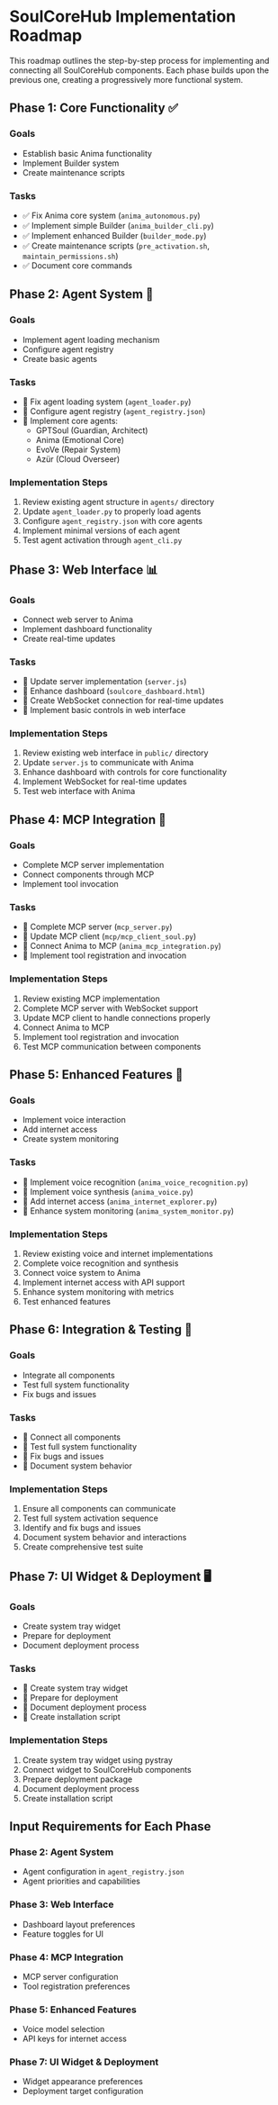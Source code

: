 # SoulCoreHub Implementation Roadmap

This roadmap outlines the step-by-step process for implementing and connecting all SoulCoreHub components. Each phase builds upon the previous one, creating a progressively more functional system.

## Phase 1: Core Functionality ✅

### Goals
- Establish basic Anima functionality
- Implement Builder system
- Create maintenance scripts

### Tasks
- ✅ Fix Anima core system (`anima_autonomous.py`)
- ✅ Implement simple Builder (`anima_builder_cli.py`)
- ✅ Implement enhanced Builder (`builder_mode.py`)
- ✅ Create maintenance scripts (`pre_activation.sh`, `maintain_permissions.sh`)
- ✅ Document core commands

## Phase 2: Agent System 🔄

### Goals
- Implement agent loading mechanism
- Configure agent registry
- Create basic agents

### Tasks
- 🔄 Fix agent loading system (`agent_loader.py`)
- 🔄 Configure agent registry (`agent_registry.json`)
- 🔄 Implement core agents:
  - GPTSoul (Guardian, Architect)
  - Anima (Emotional Core)
  - EvoVe (Repair System)
  - Azür (Cloud Overseer)

### Implementation Steps
1. Review existing agent structure in `agents/` directory
2. Update `agent_loader.py` to properly load agents
3. Configure `agent_registry.json` with core agents
4. Implement minimal versions of each agent
5. Test agent activation through `agent_cli.py`

## Phase 3: Web Interface 📊

### Goals
- Connect web server to Anima
- Implement dashboard functionality
- Create real-time updates

### Tasks
- 🔄 Update server implementation (`server.js`)
- 🔄 Enhance dashboard (`soulcore_dashboard.html`)
- 🔄 Create WebSocket connection for real-time updates
- 🔄 Implement basic controls in web interface

### Implementation Steps
1. Review existing web interface in `public/` directory
2. Update `server.js` to communicate with Anima
3. Enhance dashboard with controls for core functionality
4. Implement WebSocket for real-time updates
5. Test web interface with Anima

## Phase 4: MCP Integration 🔌

### Goals
- Complete MCP server implementation
- Connect components through MCP
- Implement tool invocation

### Tasks
- 🔄 Complete MCP server (`mcp_server.py`)
- 🔄 Update MCP client (`mcp/mcp_client_soul.py`)
- 🔄 Connect Anima to MCP (`anima_mcp_integration.py`)
- 🔄 Implement tool registration and invocation

### Implementation Steps
1. Review existing MCP implementation
2. Complete MCP server with WebSocket support
3. Update MCP client to handle connections properly
4. Connect Anima to MCP
5. Implement tool registration and invocation
6. Test MCP communication between components

## Phase 5: Enhanced Features 🚀

### Goals
- Implement voice interaction
- Add internet access
- Create system monitoring

### Tasks
- 🔄 Implement voice recognition (`anima_voice_recognition.py`)
- 🔄 Implement voice synthesis (`anima_voice.py`)
- 🔄 Add internet access (`anima_internet_explorer.py`)
- 🔄 Enhance system monitoring (`anima_system_monitor.py`)

### Implementation Steps
1. Review existing voice and internet implementations
2. Complete voice recognition and synthesis
3. Connect voice system to Anima
4. Implement internet access with API support
5. Enhance system monitoring with metrics
6. Test enhanced features

## Phase 6: Integration & Testing 🧪

### Goals
- Integrate all components
- Test full system functionality
- Fix bugs and issues

### Tasks
- 🔄 Connect all components
- 🔄 Test full system functionality
- 🔄 Fix bugs and issues
- 🔄 Document system behavior

### Implementation Steps
1. Ensure all components can communicate
2. Test full system activation sequence
3. Identify and fix bugs and issues
4. Document system behavior and interactions
5. Create comprehensive test suite

## Phase 7: UI Widget & Deployment 🖥️

### Goals
- Create system tray widget
- Prepare for deployment
- Document deployment process

### Tasks
- 🔄 Create system tray widget
- 🔄 Prepare for deployment
- 🔄 Document deployment process
- 🔄 Create installation script

### Implementation Steps
1. Create system tray widget using pystray
2. Connect widget to SoulCoreHub components
3. Prepare deployment package
4. Document deployment process
5. Create installation script

## Input Requirements for Each Phase

### Phase 2: Agent System
- Agent configuration in `agent_registry.json`
- Agent priorities and capabilities

### Phase 3: Web Interface
- Dashboard layout preferences
- Feature toggles for UI

### Phase 4: MCP Integration
- MCP server configuration
- Tool registration preferences

### Phase 5: Enhanced Features
- Voice model selection
- API keys for internet access

### Phase 7: UI Widget & Deployment
- Widget appearance preferences
- Deployment target configuration
